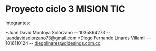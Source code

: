 # Proyecto ciclo 3 MISION TIC

Integrantes:

*Juan David Montoya Solórzano -- 1035864273 -- juandavidsolorzano73@gmail.com
*Diego Fernando Linares Villamil -- 1016110124 -- diegolinares@dldesings.com.co